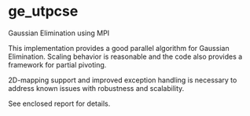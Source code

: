 # ge_utpcse
Gaussian Elimination using MPI

This implementation provides a good parallel algorithm for Gaussian Elimination. Scaling behavior is reasonable and the code also provides a framework for partial pivoting. 

2D-mapping support and improved exception handling is necessary to address known issues with robustness and scalability.

See enclosed report for details.
